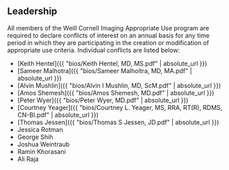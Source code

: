 ## Leadership

All members of the Weill Cornell Imaging Appropriate Use program are required to declare conflicts of interest on an annual basis for any time period in which they are participating in the creation or modification of appropriate use criteria. Individual conflicts are listed below:


* [Keith Hentel]({{ "bios/Keith Hentel, MD, MS.pdf" | absolute_url }})
* [Sameer Malhotra]({{ "bios/Sameer Malholtra, MD, MA.pdf" | absolute_url }})
* [Alvin Mushlin]({{ "bios/Alvin I Mushlin, MD, ScM.pdf" | absolute_url }})
* [Amos Shemesh]({{ "bios/Amos Shemesh, MD.pdf" | absolute_url }})
* [Peter Wyer]({{ "bios/Peter Wyer, MD.pdf" | absolute_url }})
* [Courtney Yeager]({{ "bios/Courtney L. Yeager, MS, RRA, RT(R), RDMS, CN-BI.pdf" | absolute_url }})
* [Thomas Jessen]({{ "bios/Thomas S Jessen, JD.pdf" | absolute_url }})
* Jessica Rotman
* George Shih
* Joshua Weintraub
* Ramin Khorasani
* Ali Raja

<script type='text/javascript'>
var links = document.links;

for (var i = 0; i < links.length; i++) {
  if (links[i].hostname != window.location.hostname) {
    links[i].target = '_blank';
  }
}
</script>

